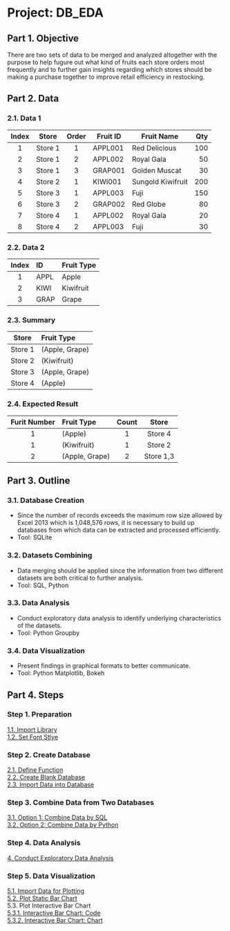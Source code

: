 # Project: DB_EDA

## Part 1. Objective
There are two sets of data to be merged and analyzed altogether with the purpose to help fugure out what kind of fruits each store orders most frequently and to further gain insights regarding which stores should be making a purchase together to improve retail efficiency in restocking.

## Part 2. Data
### 2.1. Data 1
 | Index  | Store   | Order | Fruit ID | Fruit Name         | Qty  |  
 | :---:  | ---     | :---: | ---      | ---                | ---: | 
 |      1 | Store 1 |     1 | APPL001  | Red Delicious      |  100 | 
 |      2 | Store 1 |     2 | APPL002  | Royal Gala         |   50 |  
 |      3 | Store 1 |     3 | GRAP001  | Golden Muscat      |   30 |  
 |      4 | Store 2 |     1 | KIWI001  | Sungold Kiwifruit  |  200 |  
 |      5 | Store 3 |     1 | APPL003  | Fuji               |  150 | 
 |      6 | Store 3 |     2 | GRAP002  | Red Globe          |   80 |  
 |      7 | Store 4 |     1 | APPL002  | Royal Gala         |   20 |  
 |      8 | Store 4 |     2 | APPL003  | Fuji               |   30 |   
  
### 2.2. Data 2 
 | Index  | ID    | Fruit Type | 
 | :---:  | :---  | :---       | 
 |      1 | APPL  | Apple      |
 |      2 | KIWI  | Kiwifruit  |
 |      3 | GRAP  | Grape      |
 
### 2.3. Summary
 | Store   | Fruit Type     |
 | :---:   | :---           |
 | Store 1 | (Apple, Grape) |
 | Store 2 | (Kiwifruit)    |
 | Store 3 | (Apple, Grape) |
 | Store 4 | (Apple)        |

### 2.4. Expected Result
 | Furit Number | Fruit Type     | Count | Store     | 
 | :---:        | :---           | :---: | :---:     |    
 | 1            | (Apple)        | 1     | Store 4   |
 | 1            | (Kiwifruit)    | 1     | Store 2   |
 | 2            | (Apple, Grape) | 2     | Store 1,3 |

## Part 3. Outline
### 3.1. Database Creation   
- Since the number of records exceeds the maximum row size allowed by Excel 2013 which is 1,048,576 rows, it is necessary to build up databases from which data can be extracted and processed efficiently. 
- Tool: SQLite  

### 3.2. Datasets Combining 
- Data merging should be applied since the information from two different datasets are both critical to further analysis.
- Tool: SQL, Python

### 3.3. Data Analysis
- Conduct exploratory data analysis to identify underlying characteristics of the datasets.
- Tool: Python Groupby

### 3.4. Data Visualization
- Present findings in graphical formats to better communicate.    
- Tool: Python Matplotlib, Bokeh

## Part 4. Steps
### Step 1. Preparation 
[1.1. Import Library](https://github.com/lclh813/Database/blob/master/1_1_ImportLibrary.ipynb)  
[1.2. Set Font Stlye](https://github.com/lclh813/Database/blob/master/1_2_SetFontStlye.ipynb)  
### Step 2. Create Database 
[2.1. Define Function](https://github.com/lclh813/Database/blob/master/2_1_DefineFunction.ipynb)  
[2.2. Create Blank Database](https://github.com/lclh813/Database/blob/master/2_2_CreateBlankDatabase.ipynb)  
[2.3. Import Data into Database](https://github.com/lclh813/Database/blob/master/2_3_ImportDataIntoDatabase.ipynb)  
### Step 3. Combine Data from Two Databases  
[3.1. Option 1: Combine Data by SQL](https://github.com/lclh813/Database/blob/master/3_1_JoinDatabaseBySQL.ipynb)  
[3.2. Option 2: Combine Data by Python](https://github.com/lclh813/Database/blob/master/3_2_JoinDatabaseByPython.ipynb)  
### Step 4. Data Analysis
[4. Conduct Exploratory Data Analysis](https://github.com/lclh813/Database/blob/master/4_DataAnalysis.ipynb)  
### Step 5. Data Visualization
[5.1. Import Data for Plotting](https://github.com/lclh813/Database/blob/master/5_1_ImportDataToPlot.ipynb)  
[5.2. Plot Static Bar Chart](https://github.com/lclh813/Database/blob/master/5_2_StaticBarChart.ipynb)  
5.3. Plot Interactive Bar Chart  
[5.3.1. Interactive Bar Chart: Code](https://github.com/lclh813/Database/blob/master/5_3_1_InteractiveBarChart.ipynb)  
[5.3.2. Interactive Bar Chart: Chart](https://htmlpreview.github.io/?https://github.com/lclh813/Database/blob/master/5_3_2_InteractiveBarChart.html)  

